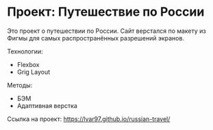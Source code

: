 # Проект: Путешествие по России

Это проект о путешествии по России.
Сайт верстался по макету из Фигмы для самых распространённых разрешений экранов.

Технологии:
* Flexbox
* Grig Layout

Методы:
* БЭМ
* Адаптивная верстка


Ссылка на проект:
https://lvar97.github.io/russian-travel/

